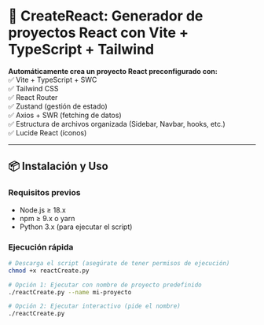 # 🚀 CreateReact: Generador de proyectos React con Vite + TypeScript + Tailwind

**Automáticamente crea un proyecto React preconfigurado con:**  
✅ Vite + TypeScript + SWC  
✅ Tailwind CSS  
✅ React Router  
✅ Zustand (gestión de estado)  
✅ Axios + SWR (fetching de datos)  
✅ Estructura de archivos organizada (Sidebar, Navbar, hooks, etc.)  
✅ Lucide React (íconos)  

---

## 📦 Instalación y Uso

### Requisitos previos
- Node.js ≥ 18.x
- npm ≥ 9.x o yarn
- Python 3.x (para ejecutar el script)

### Ejecución rápida
```bash
# Descarga el script (asegúrate de tener permisos de ejecución)
chmod +x reactCreate.py

# Opción 1: Ejecutar con nombre de proyecto predefinido
./reactCreate.py --name mi-proyecto

# Opción 2: Ejecutar interactivo (pide el nombre)
./reactCreate.py
